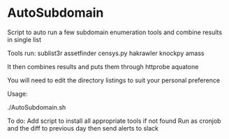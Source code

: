 # AutoSubdomain
Script to auto run a few subdomain enumeration tools and combine results in single list

Tools run: 
sublist3r
assetfinder
censys.py
hakrawler
knockpy
amass

It then combines results and puts them through 
httprobe
aquatone

You will need to edit the directory listings to suit your personal preference

Usage:

./AutoSubdomain.sh <domain>


To do:
Add script to install all appropriate tools if not found
Run as cronjob and the diff to previous day then send alerts to slack

